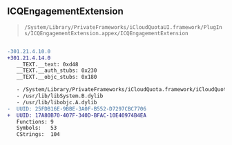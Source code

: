 ## ICQEngagementExtension

> `/System/Library/PrivateFrameworks/iCloudQuotaUI.framework/PlugIns/ICQEngagementExtension.appex/ICQEngagementExtension`

```diff

-301.21.4.10.0
+301.21.4.14.0
   __TEXT.__text: 0xd48
   __TEXT.__auth_stubs: 0x230
   __TEXT.__objc_stubs: 0x180

   - /System/Library/PrivateFrameworks/iCloudQuota.framework/iCloudQuota
   - /usr/lib/libSystem.B.dylib
   - /usr/lib/libobjc.A.dylib
-  UUID: 25FDB16E-9BBE-3A0F-B552-D7297CBC7706
+  UUID: 17A80B70-407F-340D-BFAC-10E40974B4EA
   Functions: 9
   Symbols:   53
   CStrings:  104

```
